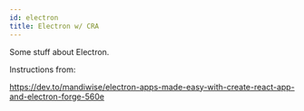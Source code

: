 ```yaml
---
id: electron
title: Electron w/ CRA
---
```


Some stuff about Electron.

Instructions from:

https://dev.to/mandiwise/electron-apps-made-easy-with-create-react-app-and-electron-forge-560e
